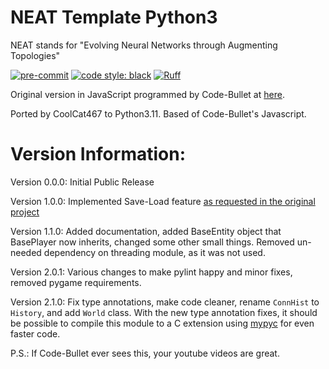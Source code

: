 # NEAT Template Python3
NEAT stands for "Evolving Neural Networks through Augmenting Topologies"

<!-- BADGIE TIME -->

[![pre-commit](https://img.shields.io/badge/pre--commit-enabled-brightgreen?logo=pre-commit)](https://github.com/pre-commit/pre-commit)
[![code style: black](https://img.shields.io/badge/code_style-black-000000.svg)](https://github.com/psf/black)
[![Ruff](https://img.shields.io/endpoint?url=https://raw.githubusercontent.com/astral-sh/ruff/main/assets/badge/v2.json)](https://github.com/astral-sh/ruff)

<!-- END BADGIE TIME -->

Original version in JavaScript programmed by Code-Bullet at [here](https://github.com/Code-Bullet/NEAT-Template-JavaScript).

Ported by CoolCat467 to Python3.11. Based of Code-Bullet's Javascript.


# Version Information:
Version 0.0.0: Initial Public Release

Version 1.0.0: Implemented Save-Load feature [as requested in the original project](https://github.com/Code-Bullet/NEAT-Template-JavaScript/issues/1)

Version 1.1.0: Added documentation, added BaseEntity object that BasePlayer now inherits, changed some other small things. Removed un-needed dependency on threading module, as it was not used.

Version 2.0.1: Various changes to make pylint happy and minor fixes, removed pygame requirements.

Version 2.1.0: Fix type annotations, make code cleaner, rename `ConnHist` to `History`, and add `World` class. With the new type annotation fixes, it should be possible to compile this module to a C extension using [mypyc](https://mypyc.readthedocs.io/en/latest/introduction.html) for even faster code.


P.S.: If Code-Bullet ever sees this, your youtube videos are great.
